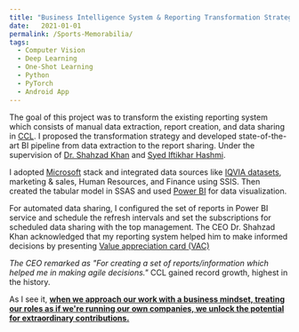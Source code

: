 ```yaml
---
title: "Business Intelligence System & Reporting Transformation Strategy"
date:   2021-01-01
permalink: /Sports-Memorabilia/
tags:
  - Computer Vision
  - Deep Learning
  - One-Shot Learning
  - Python
  - PyTorch
  - Android App
---
```


The goal of this project was to transform the existing reporting system which consists of manual data extraction, report creation, and data sharing in [CCL](https://www.linkedin.com/company/ccl-pharmaceuticals). I proposed the transformation strategy and developed state-of-the-art BI pipeline from data extraction to the report sharing. Under the supervision of [Dr. Shahzad Khan](https://www.linkedin.com/in/shahzad-khan-14372226) and [Syed Iftikhar Hashmi](https://www.linkedin.com/in/farhan-hashmi-72705627).

I adopted [Microsoft](https://www.microsoft.com/en-pk) stack and integrated data sources like [IQVIA datasets](https://www.linkedin.com/company/iqvia), marketing & sales, Human Resources, and Finance using SSIS. Then created the tabular model in SSAS and used [Power BI](https://www.microsoft.com/en-us/power-platform/products/power-bi) for data visualization. 

For automated data sharing, I configured the set of reports in Power BI service and schedule the refresh intervals and set the subscriptions for scheduled data sharing with the top management. 
The CEO Dr. Shahzad Khan acknowledged that my reporting system helped him to make informed decisions by presenting [Value appreciation card (VAC)](https://www.linkedin.com/posts/dataguy-ali_bisuccessstories-bianalyst-ccl-activity-7234109955044204544-5T8y?utm_source=share&utm_medium=member_desktop) 

*The CEO remarked as "For creating a set of reports/information which helped me in making agile decisions."* CCL gained record growth, highest in the history. 

As I see it, <ins>**when we approach our work with a business mindset, treating our roles as if we're running our own companies, we unlock the potential for extraordinary contributions.**</ins>
